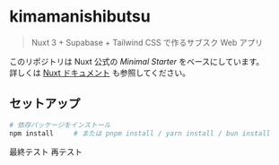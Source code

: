 # kimamanishibutsu

> Nuxt 3 + Supabase + Tailwind CSS で作るサブスク Web アプリ

このリポジトリは Nuxt 公式の _Minimal Starter_ をベースにしています。  
詳しくは [Nuxt ドキュメント](https://nuxt.com/docs/getting-started/introduction) も参照してください。

## セットアップ

```bash
# 依存パッケージをインストール
npm install     # または pnpm install / yarn install / bun install
```

最終テスト
再テスト
